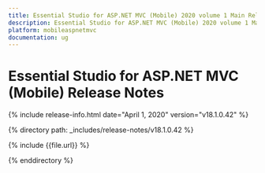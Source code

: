 ```yaml
---
title: Essential Studio for ASP.NET MVC (Mobile) 2020 volume 1 Main Release Notes  
description: Essential Studio for ASP.NET MVC (Mobile) 2020 volume 1 Main Release Notes  
platform: mobileaspnetmvc
documentation: ug
---
```


# Essential Studio for ASP.NET MVC (Mobile)  Release Notes  

{% include release-info.html date="April 1, 2020"  version="v18.1.0.42" %} 


{% directory path: _includes/release-notes/v18.1.0.42 %}

{% include {{file.url}} %}

{% enddirectory %}
